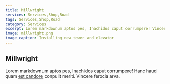 ```yaml
---
title: Millwright
services: Services,Shop,Road
tags: Services,Shop,Road
category: Services
excerpt: Lorem markdownum aptos pes, Inachidos caput corrumpere! Vincere ferocia arva.
image: millwright.png
image_caption: Installing new tower and elevator
---
```


## Millwright

Lorem markdownum aptos pes, Inachidos caput corrumpere! Hanc haud quam [est
candore](http://quisquis-in.io/ramossuperum) conpulit meriti. Vincere ferocia
arva.